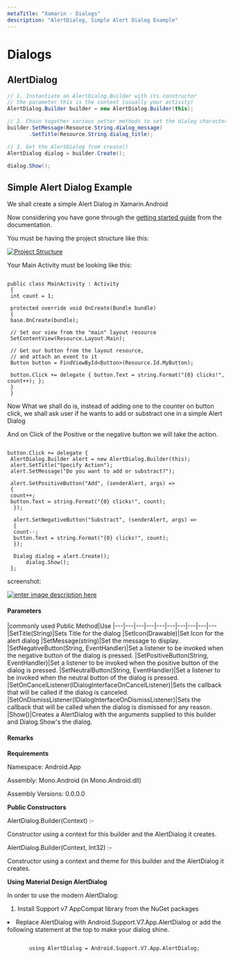 ```yaml
---
metaTitle: "Xamarin - Dialogs"
description: "AlertDialog, Simple Alert Dialog Example"
---
```


# Dialogs




## AlertDialog


```cs
// 1. Instantiate an AlertDialog.Builder with its constructor
// the parameter this is the context (usually your activity)
AlertDialog.Builder builder = new AlertDialog.Builder(this);

// 2. Chain together various setter methods to set the dialog characteristics 
builder.SetMessage(Resource.String.dialog_message)
       .SetTitle(Resource.String.dialog_title);

// 3. Get the AlertDialog from create()
AlertDialog dialog = builder.Create();

dialog.Show();

```



## Simple Alert Dialog Example


We shall create a simple Alert Dialog in Xamarin.Android

Now considering you have gone through the [getting started guide](http://stackoverflow.com/documentation/xamarin.android/topics) from the documentation.

> 
You must be having the project structure like this:


[<img src="http://i.stack.imgur.com/rRaYy.png" alt="Project Structure" />](http://i.stack.imgur.com/rRaYy.png)

> 
Your Main Activity must be looking like this:


```

public class MainActivity : Activity
 {
 int count = 1;
 
 protected override void OnCreate(Bundle bundle)
 {
 base.OnCreate(bundle);
 
 // Set our view from the "main" layout resource
 SetContentView(Resource.Layout.Main);
 
 // Get our button from the layout resource,
 // and attach an event to it
 Button button = FindViewById<Button>(Resource.Id.MyButton);
 
 button.Click += delegate { button.Text = string.Format("{0} clicks!", count++); };
 }
 }

```

Now What we shall do is, instead of adding one to the counter on button click, we shall ask user if he wants to add or substract one in a simple Alert Dialog

And on Click of the Positive or the negative button we will take the action.

```

button.Click += delegate {
 AlertDialog.Builder alert = new AlertDialog.Builder(this);
 alert.SetTitle("Specify Action");
 alert.SetMessage("Do you want to add or substract?");

 alert.SetPositiveButton("Add", (senderAlert, args) =>
 {
 count++;
 button.Text = string.Format("{0} clicks!", count);
  });

  alert.SetNegativeButton("Substract", (senderAlert, args) =>
  {
  count--;
  button.Text = string.Format("{0} clicks!", count);
  });

  Dialog dialog = alert.Create();
      dialog.Show();
 };

```

> 
screenshot:


[<img src="http://i.stack.imgur.com/0DJFx.png" alt="enter image description here" />](http://i.stack.imgur.com/0DJFx.png)



#### Parameters


|commonly used Public Method|Use
|---|---|---|---|---|---|---|---|---|---
|SetTitle(String)|Sets Title for the dialog
|SetIcon(Drawable)|Set Icon for the alert dialog
|SetMessage(string)|Set the message to display.
|SetNegativeButton(String, EventHandler)|Set a listener to be invoked when the negative button of the dialog is pressed.
|SetPositiveButton(String, EventHandler)|Set a listener to be invoked when the positive button of the dialog is pressed.
|SetNeutralButton(String, EventHandler)|Set a listener to be invoked when the neutral button of the dialog is pressed.
|SetOnCancelListener(IDialogInterfaceOnCancelListener)|Sets the callback that will be called if the dialog is canceled.
|SetOnDismissListener(IDialogInterfaceOnDismissListener)|Sets the callback that will be called when the dialog is dismissed for any reason.
|Show()|Creates a AlertDialog with the arguments supplied to this builder and Dialog.Show's the dialog.



#### Remarks


**Requirements**

Namespace: Android.App

Assembly: Mono.Android (in Mono.Android.dll)

Assembly Versions: 0.0.0.0

**Public Constructors**

AlertDialog.Builder(Context) :-

Constructor using a context for this builder and the AlertDialog it creates.

AlertDialog.Builder(Context, Int32) :-

Constructor using a context and theme for this builder and the AlertDialog it creates.

**Using Material Design AlertDialog**

In order to use the modern AlertDialog:

1. Install Support v7 AppCompat library from the NuGet packages
<li>Replace AlertDialog with Android.Support.V7.App.AlertDialog or add the
following statement at the top to make your dialog shine.</li>

```

       using AlertDialog = Android.Support.V7.App.AlertDialog;

```

